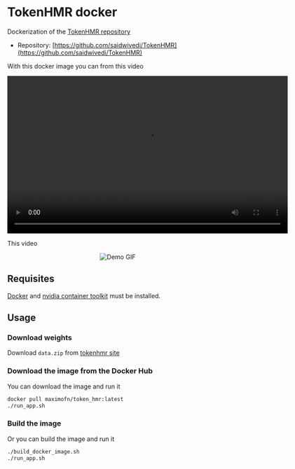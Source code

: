 # TokenHMR docker

Dockerization of the [TokenHMR repository](https://github.com/saidwivedi/TokenHMR)

 * Repository: [https://github.com/saidwivedi/TokenHMR](https://github.com/saidwivedi/TokenHMR)

With this docker image you can from this video

<div style="text-align:center;">
  <video src="assets/gymnasts.mp4" style="width:640px;height:360px;" controls loop>
</div>

This video

<p align="center">
  <img src="https://github.com/saidwivedi/TokenHMR/raw/main/assets/gymnasts_results.gif" alt="Demo GIF">
</p>

## Requisites

[Docker](https://docs.docker.com/desktop/) and [nvidia container toolkit](https://docs.nvidia.com/datacenter/cloud-native/container-toolkit/latest/install-guide.html) must be installed.

## Usage

### Download weights

Download `data.zip` from [tokenhmr site](https://tokenhmr.is.tue.mpg.de/download.php)

### Download the image from the Docker Hub

You can download the image and run it

```bash
docker pull maximofn/token_hmr:latest
./run_app.sh
```

### Build the image

Or you can build the image and run it

```bash
./build_docker_image.sh
./run_app.sh
```

